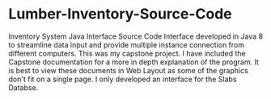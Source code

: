 # Lumber-Inventory-Source-Code
Inventory System Java Interface Source Code
Interface developed in Java 8 to streamline data input and provide multiple instance connection from different computers.  This was 
my capstone project.  I have included the Capstone documentation for a more in depth explanation of the program.  It is best to view these documents in Web Layout as some of the graphics don't fit on a single page.  I only developed
an interface for the Slabs Databse.  
